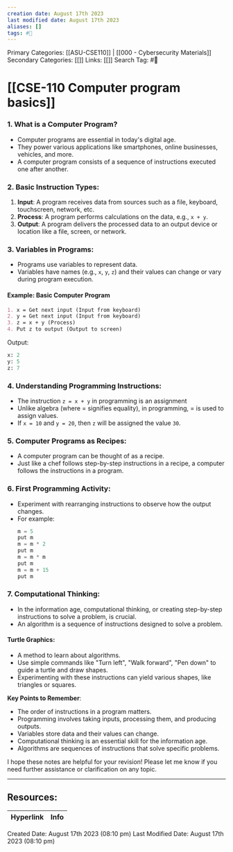 ```yaml
---
creation date: August 17th 2023
last modified date: August 17th 2023
aliases: []
tags: #📖
---
```


Primary Categories: [[ASU-CSE110]] | [[000 - Cybersecurity Materials]] 
Secondary Categories: [[]] 
Links: [[]] 
Search Tag: #📖  

# [[CSE-110 Computer program basics]]  

### 1. What is a Computer Program?
- Computer programs are essential in today's digital age.
- They power various applications like smartphones, online businesses, vehicles, and more.
- A computer program consists of a sequence of instructions executed one after another.

### 2. Basic Instruction Types:

1. **Input**: A program receives data from sources such as a file, keyboard, touchscreen, network, etc.
2. **Process**: A program performs calculations on the data, e.g., `x + y`.
3. **Output**: A program delivers the processed data to an output device or location like a file, screen, or network.

### 3. Variables in Programs:

- Programs use variables to represent data.
- Variables have names (e.g., `x`, `y`, `z`) and their values can change or vary during program execution.

#### Example: Basic Computer Program
```markdown
1. x = Get next input (Input from keyboard)
2. y = Get next input (Input from keyboard)
3. z = x + y (Process)
4. Put z to output (Output to screen)
```
Output:
```python
x: 2
y: 5
z: 7
```

### 4. Understanding Programming Instructions:

- The instruction `z = x + y` in programming is an assignment
- Unlike algebra (where = signifies equality), in programming, = is used to assign values.
- If `x = 10` and `y = 20`, then `z` will be assigned the value `30`.

### 5. Computer Programs as Recipes:

- A computer program can be thought of as a recipe.
- Just like a chef follows step-by-step instructions in a recipe, a computer follows the instructions in a program.

### 6. First Programming Activity:

- Experiment with rearranging instructions to observe how the output changes.
- For example:
  ```python
  m = 5
  put m
  m = m * 2
  put m
  m = m * m
  put m
  m = m + 15
  put m
  ```

### 7. Computational Thinking:

- In the information age, computational thinking, or creating step-by-step instructions to solve a problem, is crucial.
- An algorithm is a sequence of instructions designed to solve a problem.
  
#### Turtle Graphics:

- A method to learn about algorithms.
- Use simple commands like "Turn left", "Walk forward", "Pen down" to guide a turtle and draw shapes.
- Experimenting with these instructions can yield various shapes, like triangles or squares.

**Key Points to Remember**:
- The order of instructions in a program matters.
- Programming involves taking inputs, processing them, and producing outputs.
- Variables store data and their values can change.
- Computational thinking is an essential skill for the information age.
- Algorithms are sequences of instructions that solve specific problems.

I hope these notes are helpful for your revision! Please let me know if you need further assistance or clarification on any topic.


___

## Resources:

| Hyperlink | Info |
| --------- | ---- |


Created Date: August 17th 2023 (08:10 pm) 
Last Modified Date: August 17th 2023 (08:10 pm)
